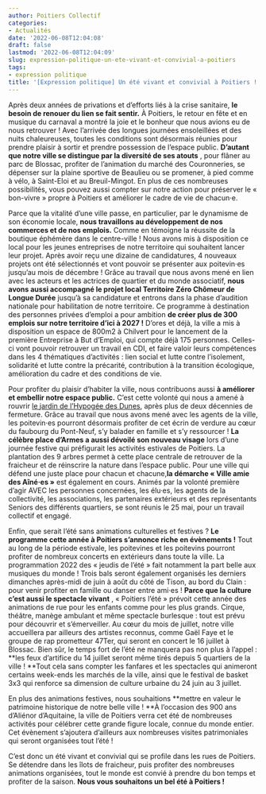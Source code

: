 ```yaml
---
author: Poitiers Collectif
categories:
- Actualités
date: '2022-06-08T12:04:08'
draft: false
lastmod: '2022-06-08T12:04:09'
slug: expression-politique-un-ete-vivant-et-convivial-a-poitiers
tags:
- expression politique
title: '[Expression politique] Un été vivant et convivial à Poitiers !'
---
```


Après deux années de privations et d’efforts liés à la crise sanitaire, **le besoin de renouer du lien se fait sentir.** À Poitiers, le retour en fête et en musique du carnaval a montré la joie et le bonheur que nous avions eu de nous retrouver ! Avec l’arrivée des longues journées ensoleillées et des nuits chaleureuses, toutes les conditions sont désormais réunies pour prendre plaisir à sortir et prendre possession de l’espace public. **D’autant que notre ville se distingue par la diversité de ses atouts** , pour flâner au parc de Blossac, profiter de l’animation du marché des Couronneries, se dépenser sur la plaine sportive de Beaulieu ou se promener, à pied comme à vélo, à Saint-Eloi et au Breuil-Mingot. En plus de ces nombreuses possibilités, vous pouvez aussi compter sur notre action pour préserver le « bon-vivre » propre à Poitiers et améliorer le cadre de vie de chacun·e.

Parce que la vitalité d’une ville passe, en particulier, par le dynamisme de son économie locale, **nous travaillons au développement de nos commerces et de nos emplois.** Comme en témoigne la réussite de la boutique éphémère dans le centre-ville !  Nous avons mis à disposition ce local pour les jeunes entreprises de notre territoire qui souhaitent lancer leur projet. Après avoir reçu une dizaine de candidatures, 4 nouveaux projets ont été sélectionnés et vont pouvoir se présenter aux poitevin·es jusqu’au mois de décembre ! Grâce au travail que nous avons mené en lien avec les acteurs et les actrices de quartier et du monde associatif, **nous avons aussi accompagné le projet local Territoire Zéro Chômeur de Longue Durée** jusqu’à sa candidature et entrons dans la phase d’audition nationale pour habilitation de notre territoire. Ce programme à destination des personnes privées d’emploi a pour ambition **de créer plus de 300 emplois sur notre territoire d’ici à 2027  !** D’ores et déjà, la ville a mis à disposition un espace de 800m2 à Chilvert pour le lancement de la première Entreprise à But d’Emploi, qui compte déjà 175 personnes. Celles-ci vont pouvoir retrouver un travail en CDI, et faire valoir leurs compétences dans les 4 thématiques d’activités : lien social et lutte contre l’isolement, solidarité et lutte contre la précarité, contribution à la transition écologique, amélioration du cadre et des conditions de vie.

Pour profiter du plaisir d’habiter la ville, nous contribuons aussi **à améliorer et embellir notre espace public.** C’est cette volonté qui nous a amené à rouvrir [le jardin de l’Hypogée des Dunes](https://www.poitiers.fr/c__0_0_Actualite_42257__0__Reouverture_du_jardin_de_l_Hypogee_un_pique_nique_participatif_et_des_visites_commentees.html), après plus de deux décennies de fermeture. Grâce au travail que nous avons mené avec les agents de la ville, les poitevin·es pourront désormais profiter de cet écrin de verdure au cœur du faubourg du Pont-Neuf, s’y balader en famille et s’y ressourcer ! **La célèbre place d’Armes a aussi dévoilé son nouveau visage** lors d’une journée festive qui préfigurait les activités estivales de Poitiers. La plantation des 9 arbres permet à cette place centrale de retrouver de la fraicheur et de réinscrire la nature dans l’espace public. Pour une ville qui défend une juste place pour chacun et chacune,**la démarche « Ville amie des Aîné·es »** est également en cours. Animés par la volonté première d’agir AVEC les personnes concernées, les élu·es, les agents de la collectivité, les associations, les partenaires extérieurs et des représentants Seniors des différents quartiers, se sont réunis le 25 mai, pour un travail collectif et engagé.

Enfin, que serait l’été sans animations culturelles et festives ? **Le programme cette année à Poitiers s’annonce riche en évènements  !** Tout au long de la période estivale, les poitevines et les poitevins pourront profiter de nombreux concerts en extérieurs dans toute la ville. La programmation 2022 des « jeudis de l’été » fait notamment la part belle aux musiques du monde ! Trois bals seront également organisés les derniers dimanches après-midi de juin à août du côté de Tison, au bord du Clain : pour venir profiter en famille ou danser entre ami·es ! **Parce que la culture c’est aussi le spectacle vivant** , « Poitiers l’été » prévoit cette année des animations de rue pour les enfants comme pour les plus grands. Cirque, théâtre, manège ambulant et même spectacle burlesque : tout est prévu pour découvrir et s’émerveiller. Au cœur du mois de juillet, notre ville accueillera par ailleurs des artistes reconnus, comme Gaël Faye et le groupe de rap prometteur 47Ter, qui seront en concert le 16 juillet à Blossac. Bien sûr, le temps fort de l’été ne manquera pas non plus à l’appel : **les feux d’artifice du 14 juillet seront même tirés depuis 5 quartiers de la ville  ! **Tout cela sans compter les fanfares et les spectacles qui animeront certains week-ends les marchés de la ville, ainsi que le festival de basket 3x3 qui renforce sa dimension de culture urbaine du 24 juin au 3 juillet.

En plus des animations festives, nous souhaitions **mettre en valeur le patrimoine historique de notre belle ville  ! **À l’occasion des 900 ans d’Aliénor d’Aquitaine, la ville de Poitiers verra cet été de nombreuses activités pour célébrer cette grande figure locale, connue du monde entier. Cet évènement s’ajoutera d’ailleurs aux nombreuses visites patrimoniales qui seront organisées tout l’été !

C’est donc un été vivant et convivial qui se profile dans les rues de Poitiers. Se détendre dans les îlots de fraicheur, puis profiter des nombreuses animations organisées, tout le monde est convié à prendre du bon temps et profiter de la saison. **Nous vous souhaitons un bel été à Poitiers  !**
